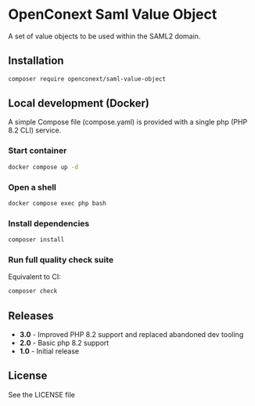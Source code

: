 # OpenConext Saml Value Object

A set of value objects to be used within the SAML2 domain.

## Installation

```sh
composer require openconext/saml-value-object
```

## Local development (Docker)
A simple Compose file (compose.yaml) is provided with a single php (PHP 8.2 CLI) service.

### Start container
```sh
docker compose up -d
```

### Open a shell
```sh
docker compose exec php bash
```

### Install dependencies
```sh
composer install
```

### Run full quality check suite
Equivalent to CI:
```sh
composer check
```

## Releases

- **3.0** - Improved PHP 8.2 support and replaced abandoned dev tooling
- **2.0** - Basic php 8.2 support
- **1.0** - Initial release

## License

See the LICENSE file
